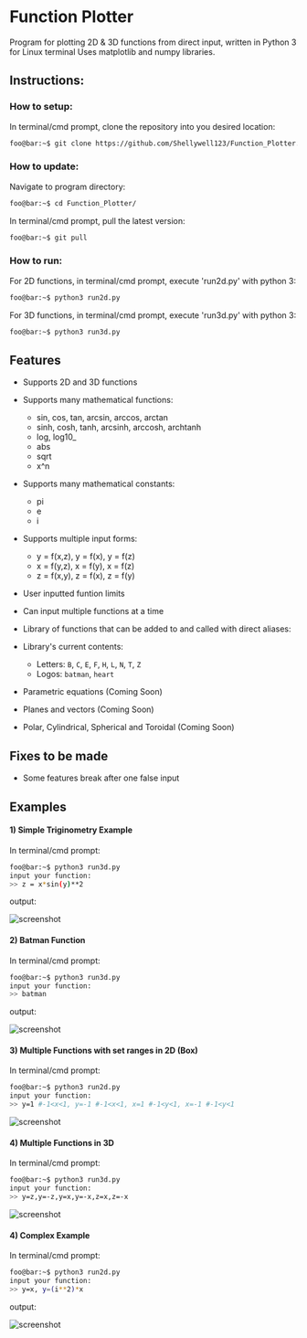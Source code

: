 # Function Plotter
Program for plotting 2D & 3D functions from direct input, written in Python 3 for Linux terminal
Uses matplotlib and numpy libraries.

## Instructions:

### How to setup:
In terminal/cmd prompt, clone the repository into you desired location:
```bash
foo@bar:~$ git clone https://github.com/Shellywell123/Function_Plotter.git
```

### How to update:
Navigate to program directory:
```bash
foo@bar:~$ cd Function_Plotter/
```
In terminal/cmd prompt, pull the latest version:
```bash
foo@bar:~$ git pull
```

### How to run:
For 2D functions, in terminal/cmd prompt, execute 'run2d.py' with python 3:
```bash
foo@bar:~$ python3 run2d.py
```
For 3D functions, in terminal/cmd prompt, execute 'run3d.py' with python 3:
```bash
foo@bar:~$ python3 run3d.py
```

## Features
 - Supports 2D and 3D functions
 - Supports many mathematical functions:
    - sin, cos, tan, arcsin, arccos, arctan
    - sinh, cosh, tanh, arcsinh, arccosh, archtanh
    - log, log10_
    - abs
    - sqrt
    - x^n
    
 - Supports many mathematical constants:
    - pi
    - e
    - i
 - Supports multiple input forms:
    - y = f(x,z), y = f(x), y = f(z)
    - x = f(y,z), x = f(y), x = f(z)
    - z = f(x,y), z = f(x), z = f(y)
 - User inputted funtion limits
 - Can input multiple functions at a time
 - Library of functions that can be added to and called with direct aliases: 
 - Library's current contents:
    - Letters: `B`, `C`, `E`, `F`, `H`, `L`, `N`, `T`, `Z`
    - Logos:   `batman`, `heart`
 - Parametric equations (Coming Soon)
 - Planes and vectors   (Coming Soon)
 - Polar, Cylindrical, Spherical and Toroidal (Coming Soon)
 

## Fixes to be made
- Some features break after one false input

## Examples
#### 1) Simple Triginometry Example
In terminal/cmd prompt:
```bash
foo@bar:~$ python3 run3d.py
input your function:
>> z = x*sin(y)**2
```
output:

![screenshot](Images/screenshot.png)

#### 2) Batman Function
In terminal/cmd prompt:
```bash
foo@bar:~$ python3 run3d.py
input your function:
>> batman
```
output:

![screenshot](Images/batman.png)
#### 3) Multiple Functions with set ranges in 2D (Box)
In terminal/cmd prompt:
```bash
foo@bar:~$ python3 run2d.py
input your function:
>> y=1 #-1<x<1, y=-1 #-1<x<1, x=1 #-1<y<1, x=-1 #-1<y<1
```

![screenshot](Images/box.png)

#### 4) Multiple Functions in 3D
In terminal/cmd prompt:
```bash
foo@bar:~$ python3 run3d.py
input your function:
>> y=z,y=-z,y=x,y=-x,z=x,z=-x
```

![screenshot](Images/spike.png)
#### 4) Complex Example
In terminal/cmd prompt:
```bash
foo@bar:~$ python3 run2d.py
input your function:
>> y=x, y=(i**2)*x
```
output:

![screenshot](Images/comp2d.png)




















































